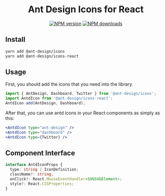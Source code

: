 <h1 align="center">
Ant Design Icons for React
</h1>

<div align="center">

[![NPM version](https://img.shields.io/npm/v/@ant-design/icons-react.svg?style=flat)](https://npmjs.org/package/@ant-design/icons-react)
[![NPM downloads](http://img.shields.io/npm/dm/@ant-design/icons-react.svg?style=flat)](https://npmjs.org/package/@ant-design/icons-react)

</div>

## Install

```bash
yarn add @ant-design/icons
yarn add @ant-design/icons-react
```

## Usage

First, you should add the icons that you need into the library.

```ts
import { AntDesign, Dashboard, Twitter } from '@ant-design/icons';
import AntdIcon from '@ant-design/icons-react';
AntdIcon.add(AntDesign, Dashboard);
```

After that, you can use antd icons in your React components as simply as this:

```jsx
<AntdIcon type="ant-design" />
<AntdIcon type="dashboard" />
<AntdIcon type={Twitter} />
```

## Component Interface

```ts
interface AntdIconProps {
  type: string | IconDefinition;
  className?: string;
  onClick?: React.MouseEventHandler<SVGSVGElement>;
  style?: React.CSSProperties;
}
```
